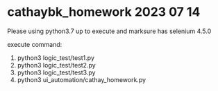 # cathaybk_homework 2023 07 14
Please using python3.7 up to execute and marksure has selenium 4.5.0

execute command: 
1. python3 logic_test/test1.py
2. python3 logic_test/test2.py
3. python3 logic_test/test3.py
4. python3 ui_automation/cathay_homework.py 
